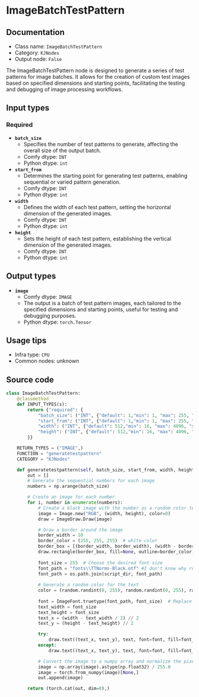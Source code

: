 # ImageBatchTestPattern
## Documentation
- Class name: `ImageBatchTestPattern`
- Category: `KJNodes`
- Output node: `False`

The ImageBatchTestPattern node is designed to generate a series of test patterns for image batches. It allows for the creation of custom test images based on specified dimensions and starting points, facilitating the testing and debugging of image processing workflows.
## Input types
### Required
- **`batch_size`**
    - Specifies the number of test patterns to generate, affecting the overall size of the output batch.
    - Comfy dtype: `INT`
    - Python dtype: `int`
- **`start_from`**
    - Determines the starting point for generating test patterns, enabling sequential or varied pattern generation.
    - Comfy dtype: `INT`
    - Python dtype: `int`
- **`width`**
    - Defines the width of each test pattern, setting the horizontal dimension of the generated images.
    - Comfy dtype: `INT`
    - Python dtype: `int`
- **`height`**
    - Sets the height of each test pattern, establishing the vertical dimension of the generated images.
    - Comfy dtype: `INT`
    - Python dtype: `int`
## Output types
- **`image`**
    - Comfy dtype: `IMAGE`
    - The output is a batch of test pattern images, each tailored to the specified dimensions and starting points, useful for testing and debugging purposes.
    - Python dtype: `torch.Tensor`
## Usage tips
- Infra type: `CPU`
- Common nodes: unknown


## Source code
```python
class ImageBatchTestPattern:
    @classmethod
    def INPUT_TYPES(s):
        return {"required": {
            "batch_size": ("INT", {"default": 1,"min": 1, "max": 255, "step": 1}),
            "start_from": ("INT", {"default": 1,"min": 1, "max": 255, "step": 1}),
            "width": ("INT", {"default": 512,"min": 16, "max": 4096, "step": 1}),
            "height": ("INT", {"default": 512,"min": 16, "max": 4096, "step": 1}),  
        }}

    RETURN_TYPES = ("IMAGE",)
    FUNCTION = "generatetestpattern"
    CATEGORY = "KJNodes"

    def generatetestpattern(self, batch_size, start_from, width, height):
        out = []
        # Generate the sequential numbers for each image
        numbers = np.arange(batch_size) 

        # Create an image for each number
        for i, number in enumerate(numbers):
            # Create a black image with the number as a random color text
            image = Image.new("RGB", (width, height), color=0)
            draw = ImageDraw.Draw(image)

            # Draw a border around the image
            border_width = 10
            border_color = (255, 255, 255)  # white color
            border_box = [(border_width, border_width), (width - border_width, height - border_width)]
            draw.rectangle(border_box, fill=None, outline=border_color)
            
            font_size = 255  # Choose the desired font size
            font_path = "fonts\\TTNorms-Black.otf" #I don't know why relative path won't work otherwise...
            font_path = os.path.join(script_dir, font_path)
            
            # Generate a random color for the text
            color = (random.randint(0, 255), random.randint(0, 255), random.randint(0, 255))
            
            font = ImageFont.truetype(font_path, font_size)  # Replace "path_to_font_file.ttf" with the path to your font file
            text_width = font_size
            text_height = font_size
            text_x = (width - text_width / 2) // 2
            text_y = (height - text_height) // 2

            try:
                draw.text((text_x, text_y), text, font=font, fill=font_color, features=['-liga'])
            except:
                draw.text((text_x, text_y), text, font=font, fill=font_color)

            # Convert the image to a numpy array and normalize the pixel values
            image = np.array(image).astype(np.float32) / 255.0
            image = torch.from_numpy(image)[None,]
            out.append(image)            

        return (torch.cat(out, dim=0),)

```

